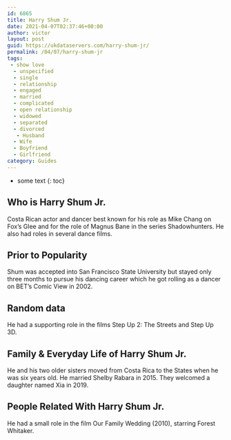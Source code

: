 ```yaml
---
id: 6865
title: Harry Shum Jr.
date: 2021-04-07T02:37:46+00:00
author: victor
layout: post
guid: https://ukdataservers.com/harry-shum-jr/
permalink: /04/07/harry-shum-jr
tags:
 - show love
  - unspecified
  - single
  - relationship
  - engaged
  - married
  - complicated
  - open relationship
  - widowed
  - separated
  - divorced
   - Husband
  - Wife
  - Boyfriend
  - Girlfriend
category: Guides
---
```


* some text
{: toc}


## Who is Harry Shum Jr.



Costa Rican actor and dancer best known for his role as Mike Chang on Fox&#8217;s Glee and for the role of Magnus Bane in the series Shadowhunters. He also had roles in several dance films. 

                
                
                
## Prior to Popularity



Shum was accepted into San Francisco State University but stayed only three months to pursue his dancing career which he got rolling as a dancer on BET&#8217;s Comic View in 2002.  

                
                
                
## Random data



He had a supporting role in the films Step Up 2: The Streets and Step Up 3D.

                
                
                
## Family & Everyday Life of Harry Shum Jr.



He and his two older sisters moved from Costa Rica to the States when he was six years old. He married Shelby Rabara in 2015. They welcomed a daughter named Xia in 2019.

                
                
                
## People Related With Harry Shum Jr.



He had a small role in the film Our Family Wedding (2010), starring Forest Whitaker. 

                
              
            
          
          
          